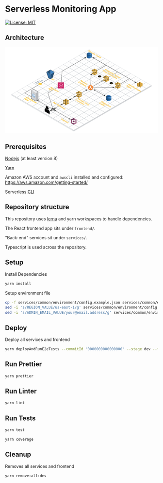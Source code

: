 # Serverless Monitoring App

[![License: MIT](https://img.shields.io/badge/License-MIT-yellow.svg)](https://opensource.org/licenses/MIT)

## Architecture

![Application architecture](images/serverless-monitoring-app.png)

## Prerequisites

[Nodejs](https://nodejs.org/en/) (at least version 8)

[Yarn](https://yarnpkg.com/lang/en/)

Amazon AWS account and `awscli` installed and configured: <https://aws.amazon.com/getting-started/>

Serverless [CLI](https://serverless.com/framework/docs/getting-started/)

## Repository structure

This repository uses [lerna](https://lernajs.io/) and yarn workspaces to handle dependencies.

The React frontend app sits under `frontend/`.

"Back-end" services sit under `services/`.

Typescript is used across the repository.

## Setup

Install Dependencies

```bash
yarn install
```

Setup environment file

```bash
cp -f services/common/environment/config.example.json services/common/environment/config.dev.json
sed -i 's/REGION_VALUE/us-east-1/g' services/common/environment/config.dev.json
sed -i 's/ADMIN_EMAIL_VALUE/your@email.address/g' services/common/environment/config.dev.json
```

## Deploy

Deploy all services and frontend

```bash
yarn deployAndRunE2eTests --commitId "0000000000000000" --stage dev --forceAll true
```

## Run Prettier

```bash
yarn prettier
```

## Run Linter

```bash
yarn lint
```

## Run Tests

```bash
yarn test
```

```bash
yarn coverage
```

## Cleanup

Removes all services and frontend

```bash
yarn remove:all:dev
```
